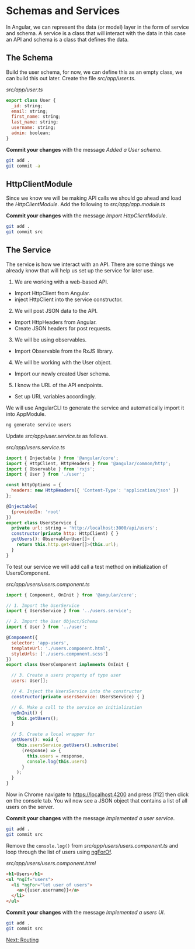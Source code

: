 # Schemas and Services

In Angular, we can represent the data (or model) layer in the form of service and schema. A service is a class that will interact with the data in this case an API and schema is a class that defines the data.

## The Schema
Build the user schema, for now, we can define this as an empty class, we can build this out later. Create the file *src/app/user.ts*.

*src/app/user.ts*
```js
export class User {
  _id: string;
  email: string;
  first_name: string;
  last_name: string;
  username: string;
  admin: boolean;
}

```

**Commit your changes** with the message *Added a User schema*.

```sh
git add .
git commit -a
```

## HttpClientModule

Since we know we will be making API calls we should go ahead and load the *HttpClientModule*. Add the following to *src/app/app.module.ts*

**Commit your changes** with the message *Import  HttpClientModule*.

```sh
git add .
git commit src
```

## The Service

The service is how we interact with an API. There are some things we already know that will help us set up the service for later use.

1. We are working with a web-based API.
  * Import HttpClient from Angular.
  * inject HttpClient into the service constructor.
2. We will post JSON data to the API.
  * Import HttpHeaders from Angular.
  * Create JSON headers for post requests.
3. We will be using observables.
  * Import Observable from the RxJS library.
4. We will be working with the User object.
  * Import our newly created User schema.
5. I know the URL of the API endpoints.
  * Set up URL variables accordingly.

We will use AngularCLI to generate the service and automatically import it into AppModule.

```sh
ng generate service users
```

Update *src/app/user.service.ts* as follows.

*src/app/users.service.ts*
```js
import { Injectable } from '@angular/core';
import { HttpClient, HttpHeaders } from '@angular/common/http';
import { Observable } from 'rxjs';
import { User } from './user';

const httpOptions = {
  headers: new HttpHeaders({ 'Content-Type': 'application/json' })
};

@Injectable(
  {providedIn: 'root'
})
export class UsersService {
  private url: string = 'http://localhost:3000/api/users';
  constructor(private http: HttpClient) { }
  getUsers(): Observable<User[]> {
    return this.http.get<User[]>(this.url);
  }
}
```

To test our service we will add call a test method on initialization of UsersComponent.

*src/app/users/users.component.ts*
```js
import { Component, OnInit } from '@angular/core';

// 1. Import the UserService
import { UsersService } from '../users.service';

// 2. Import the User Object/Schema
import { User } from '../user';

@Component({
  selector: 'app-users',
  templateUrl: './users.component.html',
  styleUrls: ['./users.component.scss']
})
export class UsersComponent implements OnInit {

  // 3. Create a users property of type user
  users: User[];

  // 4. Inject the UsersService into the constructor
  constructor(private usersService: UsersService) { }

  // 6. Make a call to the service on initialization
  ngOnInit() {
    this.getUsers();
  }

  // 5. Craete a local wrapper for
  getUsers(): void {
    this.usersService.getUsers().subscribe(
      (response) => {
        this.users = response,
        console.log(this.users)
      }
    );
  }
}
```

Now in Chrome navigate to [https://localhost:4200](https://localhost:4200) and press [f12] then click on the console tab. You wil now see a JSON object that contains a list of all users on the server.

**Commit your changes** with the message *Implemented a user service*.

```sh
git add .
git commit src
```

Remove the ```console.log()``` from *src/app/users/users.component.ts* and loop through the list of users using [ngForOf](https://angular.io/api/common/NgForOf).

*src/app/users/users.component.html*
```html
<h1>Users</h1>
<ul *ngIf="users">
  <li *ngFor="let user of users">
    <a>{{user.username}}</a>
  </li>
</ul>
```

**Commit your changes** with the message *Implemented a users UI*.

```sh
git add .
git commit src
```


[Next: Routing](04-Routing.md)
